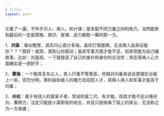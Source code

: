 ```yaml
---
# title: ''
layout: post
---
```

又看了一遍，不外乎识人，用人，和计谋；是多股不同力量之间的角力，当然能笑到最后的一定是策略、胆识、智谋、武力都胜一筹的那一方。

1、**刘备**：看似憨厚，其实内心诡计多端，喜欢打情感牌，无法用人品来征服你？？？那好！就哭，哭到让你感动；虽其军事方面才能不足，但其常能为自己编故事，比如：刘皇叔，一下就提高了自己的身价和身份的合法性；其在笼络人心方面确实是一把好手；

2、**曹操**：一个极其复杂之人，其人行事不管善恶，但相对刘备来说会更摆在台面上一些，赏罚分明，靠利益和做人的魄力去招揽人才，其降人用人和军事才能高于刘备；

3、**孙权**：属于有钱人的富家子弟，常说的富二代，有才能，但其才能不足以降伏刘、曹两方，注定只能是小富即安的地主，并且只是继承了祖上的家业，无法称之为一方枭雄；
